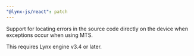 ```yaml
---
"@lynx-js/react": patch
---
```


Support for locating errors in the source code directly on the device when exceptions occur when using MTS.

This requires Lynx engine v3.4 or later.
